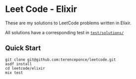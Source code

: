 # Leet Code - Elixir

These are my solutions to LeetCode problems written in Elixir.

All solutions have a corresponding test in [`test/solutions/`](test/solutions)

## Quick Start

```
git clone git@github.com:terenceponce/leetcode.git
asdf install
cd leetcode/elixir
mix test
```
